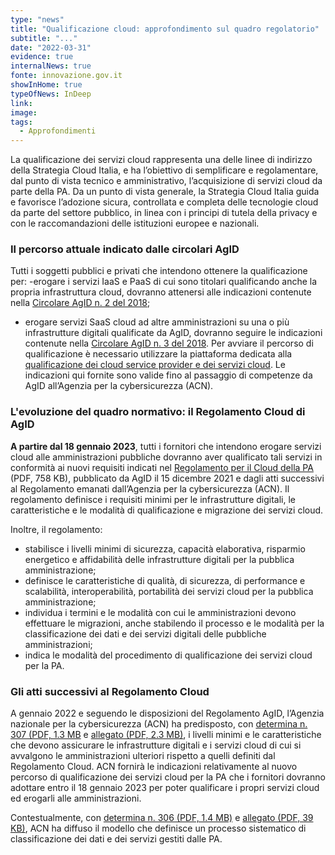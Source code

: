 ```yaml
---
type: "news"
title: "Qualificazione cloud: approfondimento sul quadro regolatorio"
subtitle: "..."
date: "2022-03-31"
evidence: true
internalNews: true
fonte: innovazione.gov.it
showInHome: true
typeOfNews: InDeep
link: 
image: 
tags:
  - Approfondimenti
---
```


La qualificazione dei servizi cloud rappresenta una delle linee di indirizzo della Strategia Cloud Italia, e ha l’obiettivo di semplificare e regolamentare, dal punto di vista tecnico e amministrativo, l’acquisizione di servizi cloud da parte della PA. Da un punto di vista generale, la Strategia Cloud Italia guida e favorisce l’adozione sicura, controllata e completa delle tecnologie cloud da parte del settore pubblico, in linea con i principi di tutela della privacy e con le raccomandazioni delle istituzioni europee e nazionali. 

### Il percorso attuale indicato dalle circolari AgID
Tutti i soggetti pubblici e privati che intendono ottenere la qualificazione per:
-erogare i servizi IaaS e PaaS di cui sono titolari qualificando anche la propria infrastruttura cloud, dovranno attenersi alle indicazioni contenute nella [Circolare AgID n. 2 del 2018](https://cloud-italia.readthedocs.io/projects/cloud-italia-circolari/it/latest/);
- erogare servizi SaaS cloud ad altre amministrazioni su una o più infrastrutture digitali qualificate da AgID, dovranno seguire le indicazioni contenute nella [Circolare AgID n. 3 del 2018](https://cloud-italia.readthedocs.io/projects/cloud-italia-circolari/it/latest/).
Per avviare il percorso di qualificazione è necessario utilizzare la piattaforma dedicata alla [qualificazione dei cloud service provider e dei servizi cloud](https://catalogocloud.agid.gov.it/). 
Le indicazioni qui fornite sono valide fino al passaggio di competenze da AgID all’Agenzia per la cybersicurezza (ACN).

### L'evoluzione del quadro normativo: il Regolamento Cloud di AgID
**A partire dal 18 gennaio 2023**, tutti i fornitori che intendono erogare servizi cloud alle amministrazioni pubbliche dovranno aver qualificato tali servizi in conformità ai nuovi requisiti indicati nel [Regolamento per il Cloud della PA](https://trasparenza.agid.gov.it/moduli/downloadFile.php?file=oggetto_allegati/213481843140O__O628+DT+DG+628+-+15+dic+2021+-+Regolamento+servizi+cloud.pdf) (PDF, 758 KB), pubblicato da AgID il 15 dicembre 2021 e dagli atti successivi al Regolamento emanati dall’Agenzia per la cybersicurezza (ACN).
Il regolamento definisce i requisiti minimi per le infrastrutture digitali, le caratteristiche e le modalità di qualificazione e migrazione dei servizi cloud.

Inoltre, il regolamento:
- stabilisce i livelli minimi di sicurezza, capacità elaborativa, risparmio energetico e affidabilità delle infrastrutture digitali per la pubblica amministrazione;
- definisce le caratteristiche di qualità, di sicurezza, di performance e scalabilità, interoperabilità, portabilità dei servizi cloud per la pubblica amministrazione;
- individua i termini e le modalità con cui le amministrazioni devono effettuare le migrazioni, anche stabilendo il processo e le modalità per la classificazione dei dati e dei servizi digitali delle pubbliche amministrazioni;
- indica le modalità del procedimento di qualificazione dei servizi cloud per la PA.

### Gli atti successivi al Regolamento Cloud
A gennaio 2022 e seguendo le disposizioni del Regolamento AgID, l’Agenzia nazionale per la cybersicurezza (ACN) ha predisposto, con [determina n. 307 (PDF, 1.3 MB](https://assets.innovazione.gov.it/1642694131-det_307_cloud_ulteriorilerqc_20220118.pdf) e [allegato (PDF, 2.3 MB)](https://assets.innovazione.gov.it/1642754054-all1det307acn.pdf), i livelli minimi e le caratteristiche che devono assicurare le infrastrutture digitali e i servizi cloud di cui si avvalgono le amministrazioni ulteriori rispetto a quelli definiti dal Regolamento Cloud. ACN fornirà le indicazioni relativamente al nuovo percorso di qualificazione dei servizi cloud per la PA che i fornitori dovranno adottare entro il 18 gennaio 2023 per poter qualificare i propri servizi cloud ed erogarli alle amministrazioni. 

Contestualmente, con [determina n. 306 (PDF, 1.4 MB)](https://assets.innovazione.gov.it/1642693979-det_306_cloud_modclass_20220118.pdf) e [allegato (PDF, 39 KB)](https://assets.innovazione.gov.it/1642694063-det_306_all1_20220118_modello.pdf), ACN ha diffuso il modello che definisce un processo sistematico di classificazione dei dati e dei servizi gestiti dalle PA.
